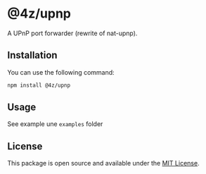 
# @4z/upnp

A UPnP port forwarder (rewrite of nat-upnp).

## Installation

You can use the following command:

```bash
npm install @4z/upnp
```

## Usage

See example une `examples` folder

## License

This package is open source and available under the [MIT License](https://opensource.org/licenses/MIT).